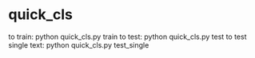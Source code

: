 # quick_cls
to train: python quick_cls.py train
to test: python quick_cls.py test
to test single text: python quick_cls.py test_single
